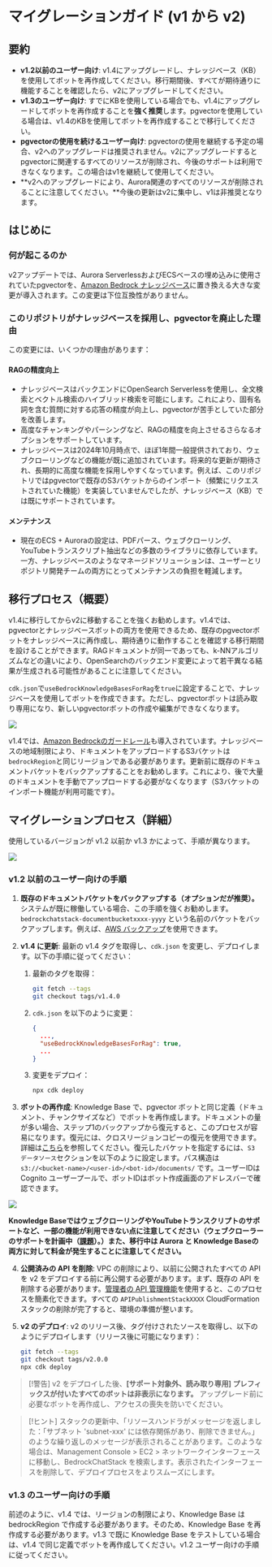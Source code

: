 # マイグレーションガイド (v1 から v2)

## 要約

- **v1.2以前のユーザー向け**: v1.4にアップグレードし、ナレッジベース（KB）を使用してボットを再作成してください。移行期間後、すべてが期待通りに機能することを確認したら、v2にアップグレードしてください。
- **v1.3のユーザー向け**: すでにKBを使用している場合でも、v1.4にアップグレードしてボットを再作成することを**強く推奨**します。pgvectorを使用している場合は、v1.4のKBを使用してボットを再作成することで移行してください。
- **pgvectorの使用を続けるユーザー向け**: pgvectorの使用を継続する予定の場合、v2へのアップグレードは推奨されません。v2にアップグレードするとpgvectorに関連するすべてのリソースが削除され、今後のサポートは利用できなくなります。この場合はv1を継続して使用してください。
- **v2へのアップグレードにより、Aurora関連のすべてのリソースが削除されることに注意してください。**今後の更新はv2に集中し、v1は非推奨となります。

## はじめに

### 何が起こるのか

v2アップデートでは、Aurora ServerlessおよびECSベースの埋め込みに使用されていたpgvectorを、[Amazon Bedrock ナレッジベース](https://docs.aws.amazon.com/bedrock/latest/userguide/knowledge-base.html)に置き換える大きな変更が導入されます。この変更は下位互換性がありません。

### このリポジトリがナレッジベースを採用し、pgvectorを廃止した理由

この変更には、いくつかの理由があります：

#### RAGの精度向上

- ナレッジベースはバックエンドにOpenSearch Serverlessを使用し、全文検索とベクトル検索のハイブリッド検索を可能にします。これにより、固有名詞を含む質問に対する応答の精度が向上し、pgvectorが苦手としていた部分を改善します。
- 高度なチャンキングやパーシングなど、RAGの精度を向上させるさらなるオプションをサポートしています。
- ナレッジベースは2024年10月時点で、ほぼ1年間一般提供されており、ウェブクローリングなどの機能が既に追加されています。将来的な更新が期待され、長期的に高度な機能を採用しやすくなっています。例えば、このリポジトリではpgvectorで既存のS3バケットからのインポート（頻繁にリクエストされていた機能）を実装していませんでしたが、ナレッジベース（KB）では既にサポートされています。

#### メンテナンス

- 現在のECS + Auroraの設定は、PDFパース、ウェブクローリング、YouTubeトランスクリプト抽出などの多数のライブラリに依存しています。一方、ナレッジベースのようなマネージドソリューションは、ユーザーとリポジトリ開発チームの両方にとってメンテナンスの負担を軽減します。

## 移行プロセス（概要）

v1.4に移行してからv2に移動することを強くお勧めします。v1.4では、pgvectorとナレッジベースボットの両方を使用できるため、既存のpgvectorボットをナレッジベースに再作成し、期待通りに動作することを確認する移行期間を設けることができます。RAGドキュメントが同一であっても、k-NNアルゴリズムなどの違いにより、OpenSearchのバックエンド変更によって若干異なる結果が生成される可能性があることに注意してください。

`cdk.json`で`useBedrockKnowledgeBasesForRag`を`true`に設定することで、ナレッジベースを使用してボットを作成できます。ただし、pgvectorボットは読み取り専用になり、新しいpgvectorボットの作成や編集ができなくなります。

![](../imgs/v1_to_v2_readonly_bot.png)

v1.4では、[Amazon Bedrockのガードレール](https://aws.amazon.com/jp/bedrock/guardrails/)も導入されています。ナレッジベースの地域制限により、ドキュメントをアップロードするS3バケットは`bedrockRegion`と同じリージョンである必要があります。更新前に既存のドキュメントバケットをバックアップすることをお勧めします。これにより、後で大量のドキュメントを手動でアップロードする必要がなくなります（S3バケットのインポート機能が利用可能です）。

## マイグレーションプロセス（詳細）

使用しているバージョンが v1.2 以前か v1.3 かによって、手順が異なります。

![](../imgs/v1_to_v2_arch.png)

### v1.2 以前のユーザー向けの手順

1. **既存のドキュメントバケットをバックアップする（オプションだが推奨）。** システムが既に稼働している場合、この手順を強くお勧めします。`bedrockchatstack-documentbucketxxxx-yyyy` という名前のバケットをバックアップします。例えば、[AWS バックアップ](https://docs.aws.amazon.com/aws-backup/latest/devguide/s3-backups.html)を使用できます。

2. **v1.4 に更新**: 最新の v1.4 タグを取得し、`cdk.json` を変更し、デプロイします。以下の手順に従ってください：

   1. 最新のタグを取得：
      ```bash
      git fetch --tags
      git checkout tags/v1.4.0
      ```
   2. `cdk.json` を以下のように変更：
      ```json
      {
        ...,
        "useBedrockKnowledgeBasesForRag": true,
        ...
      }
      ```
   3. 変更をデプロイ：
      ```bash
      npx cdk deploy
      ```

3. **ボットの再作成**: Knowledge Base で、pgvector ボットと同じ定義（ドキュメント、チャンクサイズなど）でボットを再作成します。ドキュメントの量が多い場合、ステップ1のバックアップから復元すると、このプロセスが容易になります。復元には、クロスリージョンコピーの復元を使用できます。詳細は[こちら](https://docs.aws.amazon.com/aws-backup/latest/devguide/restoring-s3.html)を参照してください。復元したバケットを指定するには、`S3 データソース`セクションを以下のように設定します。パス構造は `s3://<bucket-name>/<user-id>/<bot-id>/documents/` です。ユーザーIDは Cognito ユーザープールで、ボットIDはボット作成画面のアドレスバーで確認できます。

![](../imgs/v1_to_v2_KB_s3_source.png)

**Knowledge BaseではウェブクローリングやYouTubeトランスクリプトのサポートなど、一部の機能が利用できない点に注意してください（ウェブクローラーのサポートを計画中（[課題](https://github.com/aws-samples/bedrock-chat/issues/557)）。）また、移行中は Aurora と Knowledge Baseの両方に対して料金が発生することに注意してください。**

4. **公開済みの API を削除**: VPC の削除により、以前に公開されたすべての API を v2 をデプロイする前に再公開する必要があります。まず、既存の API を削除する必要があります。[管理者の API 管理機能](../ADMINISTRATOR_ja-JP.md)を使用すると、このプロセスを簡素化できます。すべての `APIPublishmentStackXXXX` CloudFormation スタックの削除が完了すると、環境の準備が整います。

5. **v2 のデプロイ**: v2 のリリース後、タグ付けされたソースを取得し、以下のようにデプロイします（リリース後に可能になります）：
   ```bash
   git fetch --tags
   git checkout tags/v2.0.0
   npx cdk deploy
   ```

> [!警告]
> v2 をデプロイした後、**[サポート対象外、読み取り専用] プレフィックスが付いたすべてのボットは非表示になります。** アップグレード前に必要なボットを再作成し、アクセスの喪失を防いでください。

> [!ヒント]
> スタックの更新中、「リソースハンドラがメッセージを返しました：「サブネット 'subnet-xxx' には依存関係があり、削除できません。」のような繰り返しのメッセージが表示されることがあります。このような場合は、Management Console > EC2 > ネットワークインターフェースに移動し、BedrockChatStack を検索します。表示されたインターフェースを削除して、デプロイプロセスをよりスムーズにします。

### v1.3 のユーザー向けの手順

前述のように、v1.4 では、リージョンの制限により、Knowledge Base は bedrockRegion で作成する必要があります。そのため、Knowledge Base を再作成する必要があります。v1.3 で既に Knowledge Base をテストしている場合は、v1.4 で同じ定義でボットを再作成してください。v1.2 ユーザー向けの手順に従ってください。
